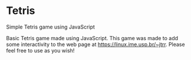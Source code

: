 # Tetris
Simple Tetris game using JavaScript

Basic Tetris game made using JavaScript. This game was made to add some
interactivity to the web page at https://linux.ime.usp.br/~jtrr. Please
feel free to use as you wish!